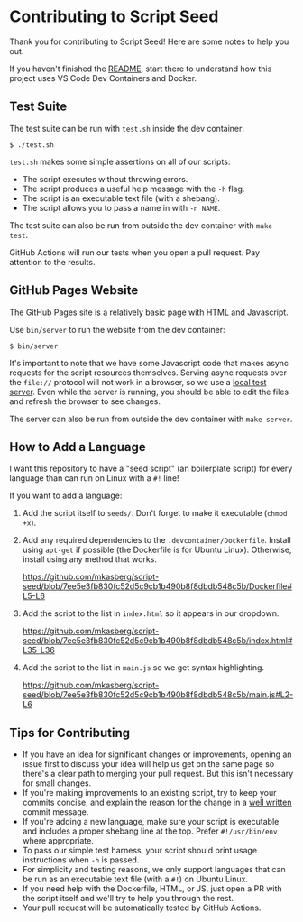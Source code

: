 # Contributing to Script Seed

Thank you for contributing to Script Seed! Here are some notes to help you out.

If you haven't finished the [README](README.md), start there to understand how
this project uses VS Code Dev Containers and Docker.

## Test Suite

The test suite can be run with `test.sh` inside the dev container:

    $ ./test.sh

`test.sh` makes some simple assertions on all of our scripts:

 * The script executes without throwing errors.
 * The script produces a useful help message with the `-h` flag.
 * The script is an executable text file (with a shebang).
 * The script allows you to pass a name in with `-n NAME`.

The test suite can also be run from outside the dev container with `make test`.

GitHub Actions will run our tests when you open a pull request. Pay attention to
the results.

## GitHub Pages Website

The GitHub Pages site is a relatively basic page with HTML and Javascript.

Use `bin/server` to run the website from the dev container:

    $ bin/server

It's important to note that we have some Javascript code that makes async
requests for the script resources themselves. Serving async requests over the
`file://` protocol will not work in a browser, so we use a [local test
server](https://developer.mozilla.org/en-US/docs/Learn/Common_questions/set_up_a_local_testing_server).
Even while the server is running, you should be able to edit the files and
refresh the browser to see changes.

The server can also be run from outside the dev container with `make server`.

## How to Add a Language

I want this repository to have a "seed script" (an boilerplate script) for every
language than can run on Linux with a `#!` line!

If you want to add a language:

 1. Add the script itself to `seeds/`. Don't forget to make it executable (`chmod +x`).
 2. Add any required dependencies to the `.devcontainer/Dockerfile`. Install using `apt-get` if possible (the Dockerfile is for Ubuntu Linux). Otherwise, install using any method that works.

    https://github.com/mkasberg/script-seed/blob/7ee5e3fb830fc52d5c9cb1b490b8f8dbdb548c5b/Dockerfile#L5-L6

 3. Add the script to the list in `index.html` so it appears in our dropdown.

    https://github.com/mkasberg/script-seed/blob/7ee5e3fb830fc52d5c9cb1b490b8f8dbdb548c5b/index.html#L35-L36

 4. Add the script to the list in `main.js` so we get syntax highlighting.

    https://github.com/mkasberg/script-seed/blob/7ee5e3fb830fc52d5c9cb1b490b8f8dbdb548c5b/main.js#L2-L6

## Tips for Contributing

* If you have an idea for significant changes or improvements, opening an issue
  first to discuss your idea will help us get on the same page so there's a
  clear path to merging your pull request. But this isn't necessary for small
  changes.
* If you're making improvements to an existing script, try to keep your commits
  concise, and explain the reason for the change in a [well
  written](https://tbaggery.com/2008/04/19/a-note-about-git-commit-messages.html)
  commit message.
* If you're adding a new language, make sure your script is executable and
  includes a proper shebang line at the top. Prefer `#!/usr/bin/env` where
  appropriate.
* To pass our simple test harness, your script should print usage instructions
  when `-h` is passed.
* For simplicity and testing reasons, we only support languages that can be run
  as an executable text file (with a `#!`) on Ubuntu Linux.
* If you need help with the Dockerfile, HTML, or JS, just open a PR with the
  script itself and we'll try to help you through the rest.
* Your pull request will be automatically tested by GitHub Actions.
